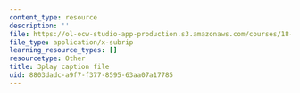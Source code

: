 ```yaml
---
content_type: resource
description: ''
file: https://ol-ocw-studio-app-production.s3.amazonaws.com/courses/18-03sc-differential-equations-fall-2011/8803dadca9f7f377859563aa07a17785_JNsNgXKFgdo.srt
file_type: application/x-subrip
learning_resource_types: []
resourcetype: Other
title: 3play caption file
uid: 8803dadc-a9f7-f377-8595-63aa07a17785
---
```

